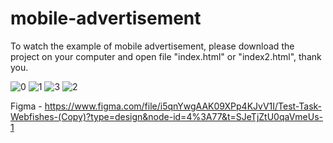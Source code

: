# mobile-advertisement

To watch the example of mobile advertisement, please download the project on your computer and open file "index.html" or "index2.html", thank you.

![0](https://github.com/YaroslavaSabitova/mobile-advertisement/assets/114692293/6db4e444-a547-4d6d-9803-60df71817622)
![1](https://github.com/YaroslavaSabitova/mobile-advertisement/assets/114692293/2ea55424-f463-46ae-93e7-e71e0bdc2514)
![3](https://github.com/YaroslavaSabitova/mobile-advertisement/assets/114692293/471ba502-428b-43b1-8df3-1f01202a36de)
![2](https://github.com/YaroslavaSabitova/mobile-advertisement/assets/114692293/02c32409-e4b5-4cce-89d3-ec9dced5449c)

Figma - https://www.figma.com/file/i5qnYwgAAK09XPp4KJvV1I/Test-Task-Webfishes-(Copy)?type=design&node-id=4%3A77&t=SJeTjZtU0qaVmeUs-1
